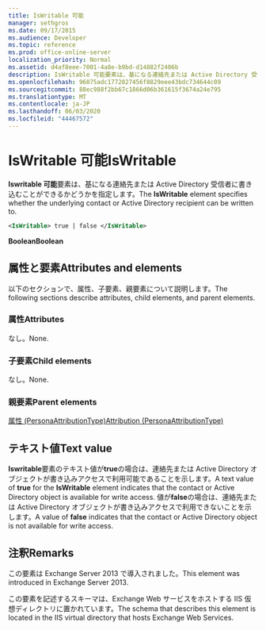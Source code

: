 ```yaml
---
title: IsWritable 可能
manager: sethgros
ms.date: 09/17/2015
ms.audience: Developer
ms.topic: reference
ms.prod: office-online-server
localization_priority: Normal
ms.assetid: d4af8eee-7001-4a8e-b9bd-d14882f2406b
description: IsWritable 可能要素は、基になる連絡先または Active Directory 受信者に書き込むことができるかどうかを指定します。
ms.openlocfilehash: 96075adc1772027456f8829eee43bdc734644c09
ms.sourcegitcommit: 88ec988f2bb67c1866d06b361615f3674a24e795
ms.translationtype: MT
ms.contentlocale: ja-JP
ms.lasthandoff: 06/03/2020
ms.locfileid: "44467572"
---
```

# <a name="iswritable"></a><span data-ttu-id="01ecd-103">IsWritable 可能</span><span class="sxs-lookup"><span data-stu-id="01ecd-103">IsWritable</span></span>

<span data-ttu-id="01ecd-104">**Iswritable 可能**要素は、基になる連絡先または Active Directory 受信者に書き込むことができるかどうかを指定します。</span><span class="sxs-lookup"><span data-stu-id="01ecd-104">The **IsWritable** element specifies whether the underlying contact or Active Directory recipient can be written to.</span></span> 
  
```XML
<IsWritable> true | false </IsWritable>
```

 <span data-ttu-id="01ecd-105">**Boolean**</span><span class="sxs-lookup"><span data-stu-id="01ecd-105">**Boolean**</span></span>
## <a name="attributes-and-elements"></a><span data-ttu-id="01ecd-106">属性と要素</span><span class="sxs-lookup"><span data-stu-id="01ecd-106">Attributes and elements</span></span>

<span data-ttu-id="01ecd-107">以下のセクションで、属性、子要素、親要素について説明します。</span><span class="sxs-lookup"><span data-stu-id="01ecd-107">The following sections describe attributes, child elements, and parent elements.</span></span>
  
### <a name="attributes"></a><span data-ttu-id="01ecd-108">属性</span><span class="sxs-lookup"><span data-stu-id="01ecd-108">Attributes</span></span>

<span data-ttu-id="01ecd-109">なし。</span><span class="sxs-lookup"><span data-stu-id="01ecd-109">None.</span></span>
  
### <a name="child-elements"></a><span data-ttu-id="01ecd-110">子要素</span><span class="sxs-lookup"><span data-stu-id="01ecd-110">Child elements</span></span>

<span data-ttu-id="01ecd-111">なし。</span><span class="sxs-lookup"><span data-stu-id="01ecd-111">None.</span></span>
  
### <a name="parent-elements"></a><span data-ttu-id="01ecd-112">親要素</span><span class="sxs-lookup"><span data-stu-id="01ecd-112">Parent elements</span></span>

[<span data-ttu-id="01ecd-113">属性 (PersonaAttributionType)</span><span class="sxs-lookup"><span data-stu-id="01ecd-113">Attribution (PersonaAttributionType)</span></span>](attribution-personaattributiontype.md)
  
## <a name="text-value"></a><span data-ttu-id="01ecd-114">テキスト値</span><span class="sxs-lookup"><span data-stu-id="01ecd-114">Text value</span></span>

<span data-ttu-id="01ecd-115">**Iswritable**要素のテキスト値が**true**の場合は、連絡先または Active Directory オブジェクトが書き込みアクセスで利用可能であることを示します。</span><span class="sxs-lookup"><span data-stu-id="01ecd-115">A text value of **true** for the **IsWritable** element indicates that the contact or Active Directory object is available for write access.</span></span> <span data-ttu-id="01ecd-116">値が**false**の場合は、連絡先または Active Directory オブジェクトが書き込みアクセスで利用できないことを示します。</span><span class="sxs-lookup"><span data-stu-id="01ecd-116">A value of **false** indicates that the contact or Active Directory object is not available for write access.</span></span> 
  
## <a name="remarks"></a><span data-ttu-id="01ecd-117">注釈</span><span class="sxs-lookup"><span data-stu-id="01ecd-117">Remarks</span></span>

<span data-ttu-id="01ecd-118">この要素は Exchange Server 2013 で導入されました。</span><span class="sxs-lookup"><span data-stu-id="01ecd-118">This element was introduced in Exchange Server 2013.</span></span>
  
<span data-ttu-id="01ecd-119">この要素を記述するスキーマは、Exchange Web サービスをホストする IIS 仮想ディレクトリに置かれています。</span><span class="sxs-lookup"><span data-stu-id="01ecd-119">The schema that describes this element is located in the IIS virtual directory that hosts Exchange Web Services.</span></span>
  

